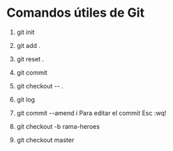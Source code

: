 # Comandos útiles de Git

1. git init
2. git add .
3. git reset .
4. git commit
5. git checkout -- .
6. git log
7. git commit --amend
i Para editar el commit
Esc :wq!

8. git checkout -b rama-heroes
9. git checkout master